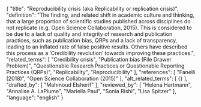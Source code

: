 {
  "title": "Reproducibility crisis (aka Replicability or replication crisis)",
  "definition": "The finding, and related shift in academic culture and thinking, that a large proportion of scientific studies published across disciplines do not replicate (e.g. Open Science Collaboration, 2015). This is considered to be due to a lack of quality and integrity of research and publication practices, such as publication bias, QRPs and a lack of transparency, leading to an inflated rate of false positive results. Others have described this process as a ‘Credibility revolution’ towards improving these practices.",
  "related_terms": [
    "Credibility crisis",
    "Publication bias (File Drawer Problem)",
    "Questionable Research Practices or Questionable Reporting Practices (QRPs)",
    "Replicability",
    "Reproducibility"
  ],
  "references": [
    "Fanelli (2018)",
    "Open Science Collaboration (2015)"
  ],
  "alt_related_terms": [
    {}
  ],
  "drafted_by": [
    "Mahmoud Elsherif"
  ],
  "reviewed_by": [
    "Helena Hartmann",
    "Annalise A. LaPlume",
    "Mariella Paul",
    "Sonia Rishi",
    "Lisa Spitzer"
  ],
  "language": "english"
}
